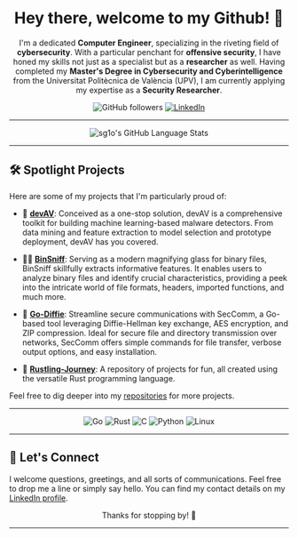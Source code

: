 <div align="center">

# Hey there, welcome to my Github! 🚀

</div>

<div align="center">

I'm a dedicated **Computer Engineer**, specializing in the riveting field of **cybersecurity**. With a particular penchant for **offensive security**, I have honed my skills not just as a specialist but as a **researcher** as well. Having completed my **Master's Degree in Cybersecurity and Cyberintelligence** from the Universitat Politècnica de València (UPV), I am currently applying my expertise as a **Security Researcher**.

![GitHub followers](https://img.shields.io/github/followers/sg1o?label=Follow&style=social)
[![LinkedIn](https://img.shields.io/badge/LinkedIn-%230077B5.svg?&style=for-the-badge&logo=linkedin&logoColor=white)](https://www.linkedin.com/in/sergio-benlloch-l%C3%B3pez-a606621b5/)

</div>

---

<div align="center">

![sg1o's GitHub Language Stats](https://github-readme-stats.vercel.app/api/top-langs/?username=sg1o&layout=compact&theme=radical)

</div>

---

## 🛠 Spotlight Projects 

Here are some of my projects that I'm particularly proud of:

- 🧠 **[devAV](https://github.com/sg1o/devav)**: Conceived as a one-stop solution, devAV is a comprehensive toolkit for building machine learning-based malware detectors. From data mining and feature extraction to model selection and prototype deployment, devAV has you covered.

- 🕵️‍♂️ **[BinSniff](https://github.com/sg1o/binsniff)**: Serving as a modern magnifying glass for binary files, BinSniff skillfully extracts informative features. It enables users to analyze binary files and identify crucial characteristics, providing a peek into the intricate world of file formats, headers, imported functions, and much more.

- 🔐 **[Go-Diffie](https://github.com/sg1o/go-diffie)**: Streamline secure communications with SecComm, a Go-based tool leveraging Diffie-Hellman key exchange, AES encryption, and ZIP compression. Ideal for secure file and directory transmission over networks, SecComm offers simple commands for file transfer, verbose output options, and easy installation.

- 🦀 **[Rustling-Journey](https://github.com/sg1o/Rustlings-Journey)**: A repository of projects for fun, all created using the versatile Rust programming language.

Feel free to dig deeper into my [repositories](https://github.com/sg1o?tab=repositories) for more projects.

---

<div align="center">

![Go](https://img.shields.io/badge/Go-00ADD8?style=for-the-badge&logo=go&logoColor=white&color=00ADD8)
![Rust](https://img.shields.io/badge/Rust-000000?style=for-the-badge&logo=rust&logoColor=white&color=000000)
![C](https://img.shields.io/badge/C-00599C?style=for-the-badge&logo=c&logoColor=white&color=00599C)
![Python](https://img.shields.io/badge/Python-3776AB?style=for-the-badge&logo=python&logoColor=white&color=3776AB)
![Linux](https://img.shields.io/badge/Linux-FCC624?style=for-the-badge&logo=linux&logoColor=black&color=FCC624)

</div>

---

## 📱 Let's Connect 

I welcome questions, greetings, and all sorts of communications. Feel free to drop me a line or simply say hello. You can find my contact details on my [LinkedIn profile](https://www.linkedin.com/in/sergio-benlloch-l%C3%B3pez-a606621b5/).

<div align="center">

Thanks for stopping by! 🙏

</div>

---

